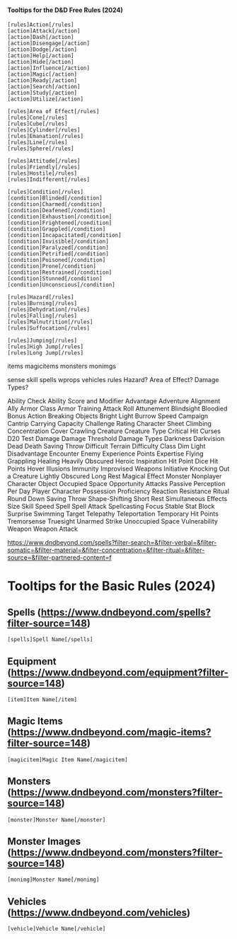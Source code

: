 #### Tooltips for the D&D Free Rules (2024)

`[rules]Action[/rules]`  
`[action]Attack[/action]`  
`[action]Dash[/action]`  
`[action]Disengage[/action]`  
`[action]Dodge[/action]`  
`[action]Help[/action]`  
`[action]Hide[/action]`  
`[action]Influence[/action]`  
`[action]Magic[/action]`  
`[action]Ready[/action]`  
`[action]Search[/action]`  
`[action]Study[/action]`  
`[action]Utilize[/action]`  

`[rules]Area of Effect[/rules]`  
`[rules]Cone[/rules]`  
`[rules]Cube[/rules]`  
`[rules]Cylinder[/rules]`  
`[rules]Emanation[/rules]`  
`[rules]Line[/rules]`  
`[rules]Sphere[/rules]`  

`[rules]Attitude[/rules]`  
`[rules]Friendly[/rules]`  
`[rules]Hostile[/rules]`  
`[rules]Indifferent[/rules]`  

`[rules]Condition[/rules]`  
`[condition]Blinded[/condition]`  
`[condition]Charmed[/condition]`  
`[condition]Deafened[/condition]`  
`[condition]Exhaustion[/condition]`  
`[condition]Frightened[/condition]`  
`[condition]Grappled[/condition]`  
`[condition]Incapacitated[/condition]`  
`[condition]Invisible[/condition]`  
`[condition]Paralyzed[/condition]`  
`[condition]Petrified[/condition]`  
`[condition]Poisoned[/condition]`  
`[condition]Prone[/condition]`  
`[condition]Restrained[/condition]`  
`[condition]Stunned[/condition]`  
`[condition]Unconscious[/condition]`  

`[rules]Hazard[/rules]`  
`[rules]Burning[/rules]`  
`[rules]Dehydration[/rules]`  
`[rules]Falling[/rules]`  
`[rules]Malnutrition[/rules]`  
`[rules]Suffocation[/rules]`  

`[rules]Jumping[/rules]`  
`[rules]High Jump[/rules]`  
`[rules]Long Jump[/rules]`  

items
magicitems
monsters
monimgs

sense
skill
spells
wprops
vehicles
rules
Hazard?
Area of Effect?
Damage Types?

Ability Check
Ability Score and Modifier
Advantage
Adventure
Alignment
Ally
Armor Class
Armor Training
Attack Roll
Attunement
Blindsight
Bloodied
Bonus Action
Breaking Objects
Bright Light
Burrow Speed
Campaign
Cantrip
Carrying Capacity
Challenge Rating
Character Sheet
Climbing
Concentration
Cover
Crawling
Creature
Creature Type
Critical Hit
Curses
D20 Test
Damage
Damage Threshold
Damage Types
Darkness
Darkvision
Dead
Death Saving Throw
Difficult Terrain
Difficulty Class
Dim Light
Disadvantage
Encounter
Enemy
Experience Points
Expertise
Flying
Grappling
Healing
Heavily Obscured
Heroic Inspiration
Hit Point Dice
Hit Points
Hover
Illusions
Immunity
Improvised Weapons
Initiative
Knocking Out a Creature
Lightly Obscured
Long Rest
Magical Effect
Monster
Nonplayer Character
Object
Occupied Space
Opportunity Attacks
Passive Perception
Per Day
Player Character
Possession
Proficiency
Reaction
Resistance
Ritual
Round Down
Saving Throw
Shape-Shifting
Short Rest
Simultaneous Effects
Size
Skill
Speed
Spell
Spell Attack
Spellcasting Focus
Stable
Stat Block
Surprise
Swimming
Target
Telepathy
Teleportation
Temporary Hit Points
Tremorsense
Truesight
Unarmed Strike
Unoccupied Space
Vulnerability
Weapon
Weapon Attack

https://www.dndbeyond.com/spells?filter-search=&filter-verbal=&filter-somatic=&filter-material=&filter-concentration=&filter-ritual=&filter-source=&filter-partnered-content=f
# Tooltips for the Basic Rules (2024)
## Spells (https://www.dndbeyond.com/spells?filter-source=148)
`[spells]Spell Name[/spells]`
## Equipment (https://www.dndbeyond.com/equipment?filter-source=148)
`[item]Item Name[/item]`
## Magic Items (https://www.dndbeyond.com/magic-items?filter-source=148)
`[magicitem]Magic Item Name[/magicitem]`
## Monsters (https://www.dndbeyond.com/monsters?filter-source=148)
`[monster]Monster Name[/monster]`
## Monster Images (https://www.dndbeyond.com/monsters?filter-source=148)
`[monimg]Monster Name[/monimg]`
## Vehicles (https://www.dndbeyond.com/vehicles)
`[vehicle]Vehicle Name[/vehicle]`
